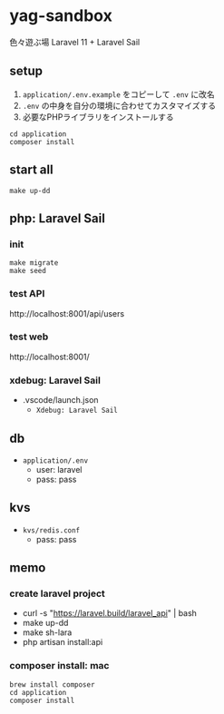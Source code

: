 # yag-sandbox

色々遊ぶ場
Laravel 11 + Laravel Sail


## setup
1. `application/.env.example` をコピーして `.env` に改名
2. `.env` の中身を自分の環境に合わせてカスタマイズする
3. 必要なPHPライブラリをインストールする
```
cd application
composer install
```

## start all
```
make up-dd
```

## php: Laravel Sail

### init
```
make migrate
make seed
```

### test API
http://localhost:8001/api/users

### test web
http://localhost:8001/

### xdebug: Laravel Sail
* .vscode/launch.json
  * `Xdebug: Laravel Sail`

## db
* `application/.env`
  * user: laravel
  * pass: pass

## kvs
* `kvs/redis.conf`
  * pass: pass

## memo
### create laravel project
* curl -s "https://laravel.build/laravel_api" | bash
* make up-dd
* make sh-lara
* php artisan install:api

### composer install: mac
```
brew install composer
cd application
composer install
```
